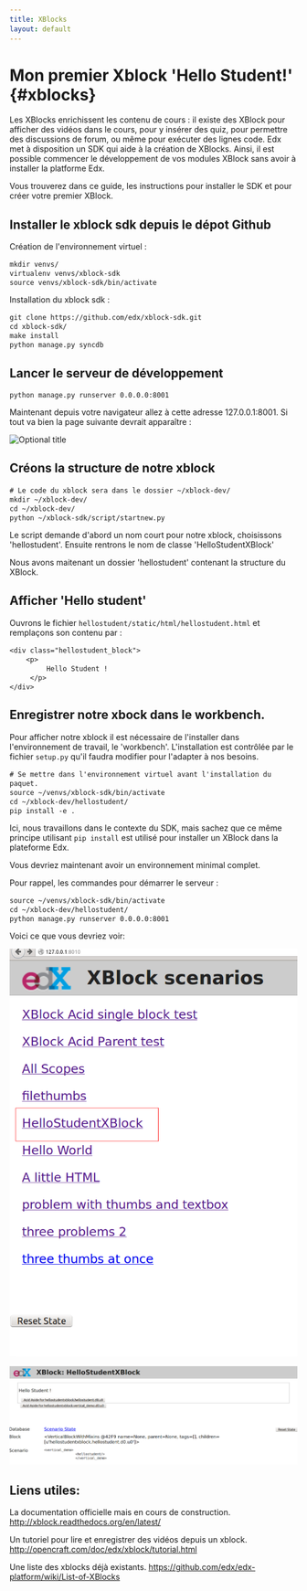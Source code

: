 ```yaml
---
title: XBlocks
layout: default
---
```


# Mon premier Xblock 'Hello Student!' {#xblocks}

Les XBlocks enrichissent les contenu de cours : il existe des XBlock pour afficher des vidéos dans le cours, pour y insérer des quiz, pour permettre des discussions de forum, ou même pour exécuter des lignes code. Edx met à disposition un SDK qui aide à la création de XBlocks. Ainsi, il est possible commencer le développement de vos modules XBlock sans avoir à installer la platforme Edx.

Vous trouverez dans ce guide, les instructions pour installer le SDK et pour créer votre premier XBlock.

## Installer le xblock sdk depuis le dépot Github

Création de l'environnement virtuel :

    mkdir venvs/
    virtualenv venvs/xblock-sdk
    source venvs/xblock-sdk/bin/activate

Installation du xblock sdk :

    git clone https://github.com/edx/xblock-sdk.git
    cd xblock-sdk/
    make install
    python manage.py syncdb

## Lancer le serveur de développement

    python manage.py runserver 0.0.0.0:8001

Maintenant depuis votre navigateur allez à cette adresse 127.0.0.1:8001.
Si tout va bien la page suivante devrait apparaître :

![](http://opencraft.com/doc/edx/xblock/_images/workbench_home.png "Optional title")

## Créons la structure de notre xblock

    # Le code du xblock sera dans le dossier ~/xblock-dev/
    mkdir ~/xblock-dev/
    cd ~/xblock-dev/
    python ~/xblock-sdk/script/startnew.py 

Le script demande d'abord un nom court pour notre xblock, choisissons 'hellostudent'.
Ensuite rentrons le nom de classe 'HelloStudentXBlock'

Nous avons maitenant un dossier 'hellostudent' contenant la structure du XBlock.

## Afficher 'Hello student'

Ouvrons le fichier `hellostudent/static/html/hellostudent.html` et remplaçons son contenu par :


    <div class="hellostudent_block">
        <p>
             Hello Student !
         </p>
    </div>

## Enregistrer notre xbock dans le workbench.

Pour afficher notre xblock il est nécessaire de l'installer dans l'environnement de travail, le 'workbench'. L'installation est contrôlée par le fichier `setup.py` qu'il faudra modifier pour l'adapter à nos besoins.

    # Se mettre dans l'environnement virtuel avant l'installation du paquet.
    source ~/venvs/xblock-sdk/bin/activate
    cd ~/xblock-dev/hellostudent/
    pip install -e .

Ici, nous travaillons dans le contexte du SDK, mais sachez que ce même principe utilisant `pip install` est utilisé pour installer un XBlock dans la plateforme Edx.

Vous devriez maintenant avoir un environnement minimal complet. 

Pour rappel, les commandes pour démarrer le serveur :

    source ~/venvs/xblock-sdk/bin/activate
    cd ~/xblock-dev/hellostudent/
    python manage.py runserver 0.0.0.0:8001

Voici ce que vous devriez voir:

![](static/img/indexsdk.png)

![](static/img/hellodk1.png)

## Liens utiles:

La documentation officielle mais en cours de construction.
http://xblock.readthedocs.org/en/latest/

Un tutoriel pour lire et enregistrer des vidéos depuis un xblock.
http://opencraft.com/doc/edx/xblock/tutorial.html

Une liste des xblocks déjà existants.
https://github.com/edx/edx-platform/wiki/List-of-XBlocks


